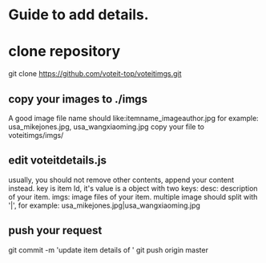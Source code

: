# Guide to add details.
# clone repository
git clone https://github.com/voteit-top/voteitimgs.git
## copy your images to ./imgs
A good image file name should like:itemname_imageauthor.jpg
for example: usa_mikejones.jpg, usa_wangxiaoming.jpg
copy your file to voteitimgs/imgs/
## edit voteitdetails.js
usually, you should not remove other contents, append your content instead.
key is item Id, it's value is a object with two keys:
desc: description of your item.
imgs: image files of your item. multiple image should split with '|', for example: usa_mikejones.jpg|usa_wangxiaoming.jpg

## push your request
git commit -m 'update item details of '
git push origin master
